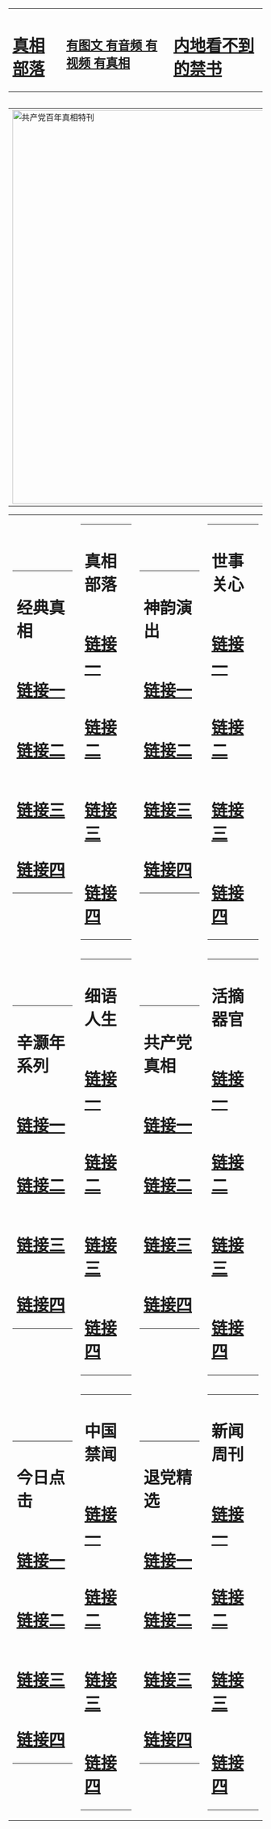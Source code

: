 <table><tr><td><H1><a href="http://t.cn/Ra2GoTA">真相部落</a></H1></td><td><H2><a href="http://t.cn/RXHdZlZ">有图文 有音频 有视频 有真相</a></H2><td><H1><a href="http://t.cn/RXHd4ZZ"> 内地看不到的禁书</a></H1></td></table><table><table><tr><td><a href="http://t.cn/Ra2GIK6"><img src="http://4947.s44.ungale.com/zx/bngcd/gcdbnzx.jpg" width="780"  border="0" alt="共产党百年真相特刊"></a></td></tr></table><table><tr><td><table><tr><td ><h1>经典真相</h1></td></tr><tr><td><h1>  <a href="http://t.cn/Ra2GoWO" target=_blank>链接一</a>  </h1></td></tr><tr><td><h1>  <a href="http://t.cn/RXHdyaa" target=_blank>链接二</a>  </h1></td></tr><tr><td><h1>  <a href="http://po.st/EPRGI6" target=_blank>链接三</a>  </h1></td></tr><tr><td><h1>  <a href="http://po.st/gfJDnv" target=_blank>链接四</a>  </h1></td></tr></table></td><td><table><tr><td ><h1>真相部落</h1></td></tr><tr><td><h1>  <a href="http://t.cn/RXHdZTL" target=_blank>链接一</a>  </h1></td></tr><tr><td><h1>  <a href="http://t.cn/RXHdy13" target=_blank>链接二</a>  </h1></td></tr><tr><td><h1>  <a href="http://po.st/VFpydh" target=_blank>链接三</a>  </h1></td></tr><tr><td><h1>  <a href="http://po.st/ZVZoTu" target=_blank>链接四</a>  </h1></td></tr></table></td><td><table><tr><td ><h1>神韵演出</h1></td></tr><tr><td><h1>  <a href="http://t.cn/RXgSKE6" target=_blank>链接一</a>  </h1></td></tr><tr><td><h1>  <a href="http://t.cn/RXHdw7Z" target=_blank>链接二</a>  </h1></td></tr><tr><td><h1>  <a href="http://po.st/eTx3jh" target=_blank>链接三</a>  </h1></td></tr><tr><td><h1>  <a href="http://po.st/Ao1eQO" target=_blank>链接四</a>  </h1></td></tr></table></td><td><table><tr><td ><h1>世事关心</h1></td></tr><tr><td><h1>  <a href="http://t.cn/RXHd5dP" target=_blank>链接一</a>  </h1></td></tr><tr><td><h1>  <a href="http://t.cn/RazQAAn" target=_blank>链接二</a>  </h1></td></tr><tr><td><h1>  <a href="http://po.st/bIHyxo" target=_blank>链接三</a>  </h1></td></tr><tr><td><h1>  <a href="http://po.st/xO3a7c" target=_blank>链接四</a>  </h1></td></tr></table></td></tr><tr><td><table><tr><td ><h1>辛灏年系列</h1></td></tr><tr><td><h1>  <a href="http://t.cn/RXHd4hW" target=_blank>链接一</a>  </h1></td></tr><tr><td><h1>  <a href="http://t.cn/Ra2G9e2" target=_blank>链接二</a>  </h1></td></tr><tr><td><h1>  <a href="http://po.st/1eqyxE" target=_blank>链接三</a>  </h1></td></tr><tr><td><h1>  <a href="http://po.st/DWKYdK" target=_blank>链接四</a>  </h1></td></tr></table></td><td><table><tr><td ><h1>细语人生</h1></td></tr><tr><td><h1>  <a href="http://t.cn/RXEWG1k" target=_blank>链接一</a>  </h1></td></tr><tr><td><h1>  <a href="http://t.cn/Ra2GCJV" target=_blank>链接二</a>  </h1></td></tr><tr><td><h1>  <a href="http://po.st/qEmLnR" target=_blank>链接三</a>  </h1></td></tr><tr><td><h1>  <a href="http://po.st/gLJcE3" target=_blank>链接四</a>  </h1></td></tr></table></td><td><table><tr><td ><h1>共产党真相</h1></td></tr><tr><td><h1>  <a href="http://t.cn/Ra2GIK6" target=_blank>链接一</a>  </h1></td></tr><tr><td><h1>  <a href="http://t.cn/RXHdAj9" target=_blank>链接二</a>  </h1></td></tr><tr><td><h1>  <a href="http://po.st/6rrNoZ" target=_blank>链接三</a>  </h1></td></tr><tr><td><h1>  <a href="http://po.st/8j8Jcp" target=_blank>链接四</a>  </h1></td></tr></table></td><td><table><tr><td ><h1>活摘器官</h1></td></tr><tr><td><h1>  <a href="http://t.cn/RXEOEMR" target=_blank>链接一</a>  </h1></td></tr><tr><td><h1>  <a href="http://t.cn/Ra2GNfs" target=_blank>链接二</a>  </h1></td></tr><tr><td><h1>  <a href="http://po.st/VyxuFl" target=_blank>链接三</a>  </h1></td></tr><tr><td><h1>  <a href="http://po.st/VyxuFl" target=_blank>链接四</a>  </h1></td></tr></table></td></tr><tr><td><table><tr><td ><h1>今日点击</h1></td></tr><tr><td><h1>  <a href="http://t.cn/RXHdcRl" target=_blank>链接一</a>  </h1></td></tr><tr><td><h1>  <a href="http://t.cn/Raz8eTS" target=_blank>链接二</a>  </h1></td></tr><tr><td><h1>  <a href="http://po.st/oNdJPe" target=_blank>链接三</a>  </h1></td></tr><tr><td><h1>  <a href="http://t.cn/Ra2GUMK" target=_blank>链接四</a>  </h1></td></tr></table></td><td><table><tr><td ><h1>中国禁闻</h1></td></tr><tr><td><h1>  <a href="http://t.cn/RXgSfjD" target=_blank>链接一</a>  </h1></td></tr><tr><td><h1>  <a href="http://t.cn/Raz8rSA" target=_blank>链接二</a>  </h1></td></tr><tr><td><h1>  <a href="http://po.st/podQib" target=_blank>链接三</a>  </h1></td></tr><tr><td><h1>  <a href="http://t.cn/RazQ2pa" target=_blank>链接四</a>  </h1></td></tr></table></td><td><table><tr><td ><h1>退党精选</h1></td></tr><tr><td><h1>  <a href="http://t.cn/RaAlGgP" target=_blank>链接一</a>  </h1></td></tr><tr><td><h1>  <a href="http://t.cn/RazQ2mN" target=_blank>链接二</a>  </h1></td></tr><tr><td><h1>  <a href="http://po.st/txHVpQ" target=_blank>链接三</a>  </h1></td></tr><tr><td><h1>  <a href="http://t.cn/RXEWwfs" target=_blank>链接四</a>  </h1></td></tr></table></td><td><table><tr><td ><h1>新闻周刊</h1></td></tr><tr><td><h1>  <a href="http://t.cn/RXgSSou" target=_blank>链接一</a>  </h1></td></tr><tr><td><h1>  <a href="http://t.cn/Raz8rBv" target=_blank>链接二</a>  </h1></td></tr><tr><td><h1>  <a href="http://po.st/Jvw0ic" target=_blank>链接三</a>  </h1></td></tr><tr><td><h1>  <a href="http://t.cn/RXgSI15" target=_blank>链接四</a>  </h1></td></tr></table></td></tr></table>
